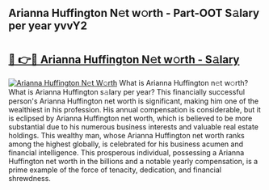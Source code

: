 ## Arianna Huffington N𝚎t w𝚘rth - Part-OOT S𝚊lary per year yvvY2

# <h2><a href="http://gc02kf.nevu.top/?p=Arianna+Huffington">🔗 👉🔴 Arianna Huffington N𝚎t w𝚘rth - S𝚊lary</a></h2>

[![Arianna Huffington N𝚎t W𝚘rth](https://i.imgur.com/Oavwk0R.jpeg)](http://gc02kf.nevu.top/?p=Arianna+Huffington)
What is Arianna Huffington n𝚎t w𝚘rth? What is Arianna Huffington s𝚊lary per year?
This financially successful person's Arianna Huffington net worth is significant, making him one of the wealthiest in his profession. His annual compensation is considerable, but it is eclipsed by Arianna Huffington net worth, which is believed to be more substantial due to his numerous business interests and valuable real estate holdings. This wealthy man, whose Arianna Huffington net worth ranks among the highest globally, is celebrated for his business acumen and financial intelligence. This prosperous individual, possessing a Arianna Huffington net worth in the billions and a notable yearly compensation, is a prime example of the force of tenacity, dedication, and financial shrewdness.

